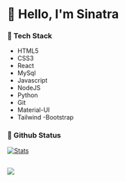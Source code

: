 # **👋 Hello, I'm Sinatra**

### 🎉 Tech Stack

- HTML5
- CSS3
- React
- MySql
- Javascript
- NodeJS
- Python
- Git
- Material-UI
- Tailwind
-Bootstrap
### 🎉 Github Status

[![Stats](https://github-stats-alpha.vercel.app/api/?username=svecx&cc=fff&tc=DF7431&ic=DF7431 "Stats")](https://github.com/svecx "Stats")<br>

<br>
<a href="https://github.com/svecx/github-readme-stats"><img align="center" src="https://github-readme-stats.vercel.app/api/top-langs/?username=anuraghazra&layout=compact&theme=buefy&hide_border=true" /></a>
